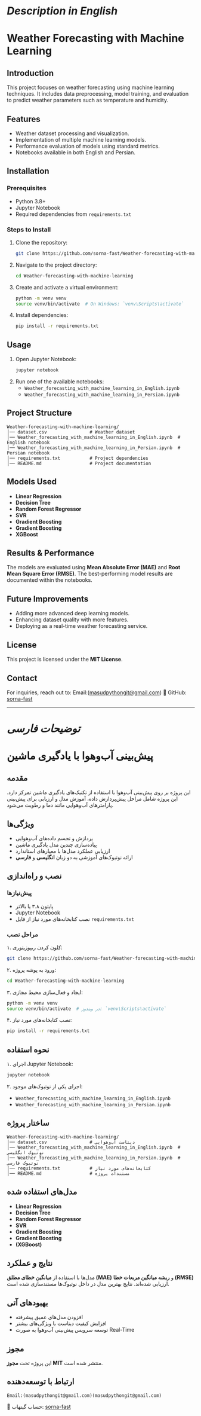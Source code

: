 # ***Description in English***

# Weather Forecasting with Machine Learning

## Introduction
This project focuses on weather forecasting using machine learning techniques. It includes data preprocessing, model training, and evaluation to predict weather parameters such as temperature and humidity.

## Features
- Weather dataset processing and visualization.
- Implementation of multiple machine learning models.
- Performance evaluation of models using standard metrics.
- Notebooks available in both English and Persian.

## Installation
### Prerequisites
- Python 3.8+
- Jupyter Notebook
- Required dependencies from `requirements.txt`

### Steps to Install
1. Clone the repository:
   ```sh
   git clone https://github.com/sorna-fast/Weather-forecasting-with-machine-learning.git
   ```
2. Navigate to the project directory:
   ```sh
   cd Weather-forecasting-with-machine-learning
   ```
3. Create and activate a virtual environment:
   ```sh
   python -m venv venv
   source venv/bin/activate  # On Windows: `venv\Scripts\activate`
   ```
4. Install dependencies:
   ```sh
   pip install -r requirements.txt
   ```

## Usage
1. Open Jupyter Notebook:
   ```sh
   jupyter notebook
   ```
2. Run one of the available notebooks:
   - `Weather_forecasting_with_machine_learning_in_English.ipynb`
   - `Weather_forecasting_with_machine_learning_in_Persian.ipynb`

## Project Structure
```
Weather-forecasting-with-machine-learning/
│── dataset.csv                # Weather dataset
│── Weather_forecasting_with_machine_learning_in_English.ipynb  # English notebook
│── Weather_forecasting_with_machine_learning_in_Persian.ipynb  # Persian notebook
│── requirements.txt           # Project dependencies
│── README.md                  # Project documentation
```

## Models Used
- **Linear Regression**
- **Decision Tree**
- **Random Forest Regressor**
- **SVR**
- **Gradient Boosting**
- **Gradient Boosting**
- **XGBoost**

## Results & Performance
The models are evaluated using **Mean Absolute Error (MAE)** and **Root Mean Square Error (RMSE)**. The best-performing model results are documented within the notebooks.

## Future Improvements
- Adding more advanced deep learning models.
- Enhancing dataset quality with more features.
- Deploying as a real-time weather forecasting service.

## License
This project is licensed under the **MIT License**.

## Contact
For inquiries, reach out to:
   Email:(masudpythongit@gmail.com)
🔗 GitHub: [sorna-fast](https://github.com/sorna-fast)

____________________________________________________________________________________________________________


# ***توضیحات فارسی***

# پیش‌بینی آب‌وهوا با یادگیری ماشین  

## مقدمه  
این پروژه بر روی پیش‌بینی آب‌وهوا با استفاده از تکنیک‌های یادگیری ماشین تمرکز دارد. این پروژه شامل مراحل پیش‌پردازش داده، آموزش مدل و ارزیابی برای پیش‌بینی پارامترهای آب‌وهوایی مانند دما و رطوبت می‌شود.  

## ویژگی‌ها  
- پردازش و تجسم داده‌های آب‌وهوایی  
- پیاده‌سازی چندین مدل یادگیری ماشین  
- ارزیابی عملکرد مدل‌ها با معیارهای استاندارد  
- ارائه نوتبوک‌های آموزشی به دو زبان **انگلیسی** و **فارسی**  

## نصب و راه‌اندازی  
### پیش‌نیازها  
- پایتون ۳.۸ یا بالاتر  
- Jupyter Notebook  
- نصب کتابخانه‌های مورد نیاز از فایل `requirements.txt`  

### مراحل نصب  
۱. کلون کردن ریپوزیتوری:  
   ```sh  
   git clone https://github.com/sorna-fast/Weather-forecasting-with-machine-learning.git  
   ```  

۲. ورود به پوشه پروژه:  
   ```sh  
   cd Weather-forecasting-with-machine-learning  
   ```  

۳. ایجاد و فعال‌سازی محیط مجازی:  
   ```sh  
   python -m venv venv  
   source venv/bin/activate  # در ویندوز: `venv\Scripts\activate`  
   ```  

۴. نصب کتابخانه‌های مورد نیاز:  
   ```sh  
   pip install -r requirements.txt  
   ```  

## نحوه استفاده  
۱. اجرای Jupyter Notebook:  
   ```sh  
   jupyter notebook  
   ```  

۲. اجرای یکی از نوتبوک‌های موجود:  
   - `Weather_forecasting_with_machine_learning_in_English.ipynb`  
   - `Weather_forecasting_with_machine_learning_in_Persian.ipynb`  

## ساختار پروژه  
```
Weather-forecasting-with-machine-learning/
│── dataset.csv                # دیتاست آب‌وهوایی  
│── Weather_forecasting_with_machine_learning_in_English.ipynb  # نوتبوک انگلیسی  
│── Weather_forecasting_with_machine_learning_in_Persian.ipynb  # نوتبوک فارسی  
│── requirements.txt           # کتابخانه‌های مورد نیاز  
│── README.md                  # مستندات پروژه  
```  

## مدل‌های استفاده شده  
- **Linear Regression**
- **Decision Tree**
- **Random Forest Regressor**
- **SVR**
- **Gradient Boosting**
- **Gradient Boosting**
- **(XGBoost)**

## نتایج و عملکرد  
مدل‌ها با استفاده از **میانگین خطای مطلق (MAE)** و **ریشه میانگین مربعات خطا (RMSE)** ارزیابی شده‌اند. نتایج بهترین مدل در داخل نوتبوک‌ها مستندسازی شده است.  

## بهبودهای آتی  
- افزودن مدل‌های عمیق پیشرفته  
- افزایش کیفیت دیتاست با ویژگی‌های بیشتر  
- توسعه سرویس پیش‌بینی آب‌وهوا به صورت Real-Time  

## مجوز  
این پروژه تحت **مجوز MIT** منتشر شده است.  

## ارتباط با توسعه‌دهنده  
    Email:(masudpythongit@gmail.com)(masudpythongit@gmail.com)
🔗 حساب گیتهاب: [sorna-fast](https://github.com/sorna-fast)
